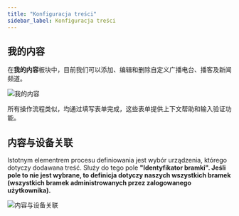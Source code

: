 ```yaml
---
title: "Konfiguracja treści"
sidebar_label: Konfiguracja treści
---
```


## 我的内容

在**我的内容**板块中，目前我们可以添加、编辑和删除自定义广播电台、播客及新闻频道。

![我的内容](/img/en/frontend/dom_cloud_content_1.png)

所有操作流程类似，均通过填写表单完成，这些表单提供上下文帮助和输入验证功能。

## 内容与设备关联

Istotnym elementrem procesu definiowania jest wybór urządzenia, którego dotyczy dodawana treść. Służy do tego pole **"Identyfikator bramki". Jeśli pole to nie jest wybrane, to definicja dotyczy naszych wszystkich bramek (wszystkich bramek administrowanych przez zalogowanego użytkownika).**

![内容与设备关联](/img/en/frontend/dom_cloud_content_for_gate.png)